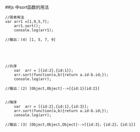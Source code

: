##js 中sort函数的用法

	//简单用法
	var arr1 =[1,9,5,7];
        arr1.sort();
        console.log(arr1);
			
	//输出：(4) [1, 5, 7, 9]





  	//升序
        var  arr = [{id:2},{id:1}];
        arr.sort(function(a,b){return a.id-b.id;});
        console.log(arr);
		
	//输出：(2) [Object,Object]-->[{id:1}[id:2}]
		

	//降序
        var  arr = [{id:2},{id:1},{id:3}];
        arr.sort(function(a,b){return a.id-b.id;});
        console.log(arr);
		
	//输出：(3) [Object,Object,Object]-->[{id:3}，{id:2}，{id:1}]
		
